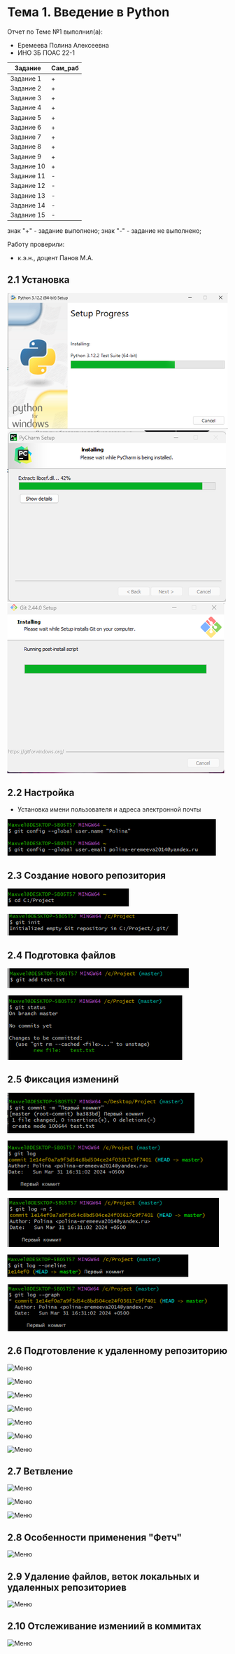 # Тема 1. Введение в Python
Отчет по Теме №1 выполнил(а):
- Еремеева Полина Алексеевна
- ИНО ЗБ ПОАС 22-1

| Задание |  Сам_раб |
| ------ | ------ |
| Задание 1 | + |
| Задание 2 | + |
| Задание 3 |  + |
| Задание 4 | + |
| Задание 5 | + |
| Задание 6 | + |
| Задание 7 | + |
| Задание 8 | + |
| Задание 9 | + |
| Задание 10 | + |
| Задание 11 | - |
| Задание 12 | - |
| Задание 13 | - |
| Задание 14 | - |
| Задание 15| - |
знак "+" - задание выполнено; знак "-" - задание не выполнено;

Работу проверили:
- к.э.н., доцент Панов М.А.
## 2.1 Установка
![Меню](https://github.com/PolinaEr22/Lab/blob/Тема1/pic/python.png)
![Меню](https://github.com/PolinaEr22/Lab/blob/Тема1/pic/PyCharm.png)
![Меню](https://github.com/PolinaEr22/Lab/blob/Тема1/pic/Git.png)

## 2.2 Настройка
- Установка имени пользователя и адреса электронной почты

![Меню](https://github.com/PolinaEr22/Lab/blob/Тема1/pic/Email%26Name.png)


## 2.3 Создание нового репозитория

![Меню](https://github.com/PolinaEr22/Lab/blob/Тема1/pic/cd.png)

![Меню](https://github.com/PolinaEr22/Lab/blob/Тема1/pic/git%20init.png)

## 2.4 Подготовка файлов

![Меню](https://github.com/PolinaEr22/Lab/blob/Тема1/pic/git%20add.png)

![Меню](https://github.com/PolinaEr22/Lab/blob/Тема1/pic/git%20status.png)

## 2.5 Фиксация изменинй

![Меню](https://github.com/PolinaEr22/Lab/blob/Тема1/pic/git%20commit.png)

![Меню](https://github.com/PolinaEr22/Lab/blob/Тема1/pic/git%20log.png)

![Меню](https://github.com/PolinaEr22/Lab/blob/Тема1/pic/git%20log%20-n%205.png)

![Меню](https://github.com/PolinaEr22/Lab/blob/Тема1/pic/git%20log%20--oneline.png)

![Меню](https://github.com/PolinaEr22/Lab/blob/Тема1/pic/git%20log%20--graph.png)


## 2.6 Подготовление к удаленному репозиторию

![Меню]()

![Меню]()

![Меню]()

![Меню]()

![Меню]()

![Меню]()

![Меню]()

## 2.7 Ветвление

![Меню]()

![Меню]()

![Меню]()


## 2.8 Особенности применения "Фетч"

![Меню]()

## 2.9 Удаление файлов, веток локальных и удаленных репозиториев

![Меню]()

## 2.10 Отслеживание измениий в коммитах

![Меню]()
